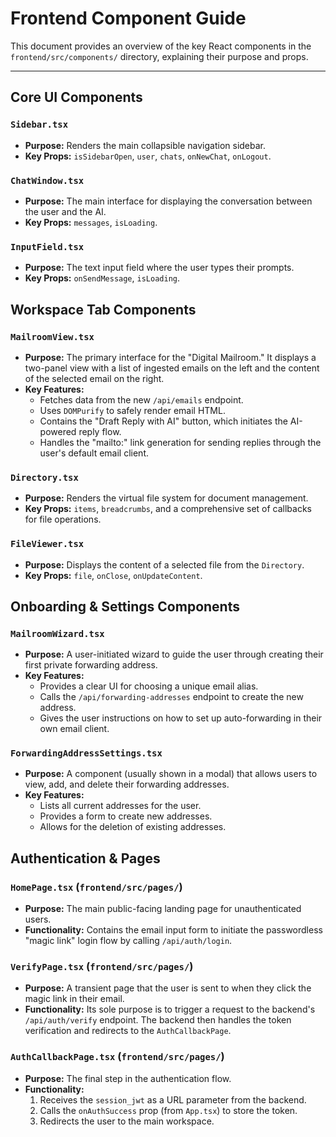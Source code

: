 # Frontend Component Guide

This document provides an overview of the key React components in the `frontend/src/components/` directory, explaining their purpose and props.

---

## Core UI Components

### `Sidebar.tsx`

*   **Purpose:** Renders the main collapsible navigation sidebar.
*   **Key Props:** `isSidebarOpen`, `user`, `chats`, `onNewChat`, `onLogout`.

### `ChatWindow.tsx`

*   **Purpose:** The main interface for displaying the conversation between the user and the AI.
*   **Key Props:** `messages`, `isLoading`.

### `InputField.tsx`

*   **Purpose:** The text input field where the user types their prompts.
*   **Key Props:** `onSendMessage`, `isLoading`.

## Workspace Tab Components

### `MailroomView.tsx`

*   **Purpose:** The primary interface for the "Digital Mailroom." It displays a two-panel view with a list of ingested emails on the left and the content of the selected email on the right.
*   **Key Features:**
    *   Fetches data from the new `/api/emails` endpoint.
    *   Uses `DOMPurify` to safely render email HTML.
    *   Contains the "Draft Reply with AI" button, which initiates the AI-powered reply flow.
    *   Handles the "mailto:" link generation for sending replies through the user's default email client.

### `Directory.tsx`

*   **Purpose:** Renders the virtual file system for document management.
*   **Key Props:** `items`, `breadcrumbs`, and a comprehensive set of callbacks for file operations.

### `FileViewer.tsx`

*   **Purpose:** Displays the content of a selected file from the `Directory`.
*   **Key Props:** `file`, `onClose`, `onUpdateContent`.

## Onboarding & Settings Components

### `MailroomWizard.tsx`

*   **Purpose:** A user-initiated wizard to guide the user through creating their first private forwarding address.
*   **Key Features:**
    *   Provides a clear UI for choosing a unique email alias.
    *   Calls the `/api/forwarding-addresses` endpoint to create the new address.
    *   Gives the user instructions on how to set up auto-forwarding in their own email client.

### `ForwardingAddressSettings.tsx`

*   **Purpose:** A component (usually shown in a modal) that allows users to view, add, and delete their forwarding addresses.
*   **Key Features:**
    *   Lists all current addresses for the user.
    *   Provides a form to create new addresses.
    *   Allows for the deletion of existing addresses.

## Authentication & Pages

### `HomePage.tsx` (`frontend/src/pages/`)

*   **Purpose:** The main public-facing landing page for unauthenticated users.
*   **Functionality:** Contains the email input form to initiate the passwordless "magic link" login flow by calling `/api/auth/login`.

### `VerifyPage.tsx` (`frontend/src/pages/`)

*   **Purpose:** A transient page that the user is sent to when they click the magic link in their email.
*   **Functionality:** Its sole purpose is to trigger a request to the backend's `/api/auth/verify` endpoint. The backend then handles the token verification and redirects to the `AuthCallbackPage`.

### `AuthCallbackPage.tsx` (`frontend/src/pages/`)

*   **Purpose:** The final step in the authentication flow.
*   **Functionality:**
    1.  Receives the `session_jwt` as a URL parameter from the backend.
    2.  Calls the `onAuthSuccess` prop (from `App.tsx`) to store the token.
    3.  Redirects the user to the main workspace.